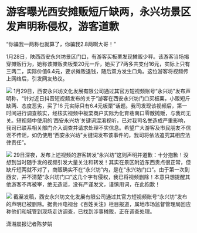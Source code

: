 # 游客曝光西安摊贩短斤缺两，永兴坊景区发声明称侵权，游客道歉

“你骗我一两称也就算了，你骗我2.8两啊大哥！”

1月28日，陕西西安永兴坊景区门口，有游客买板栗发现摊贩少秤。该游客当场揭穿摊贩行为，她称该摊贩卖板栗20元一斤，她买了7两多共支付16元，实际上只有三两二，实际价值6.4元，要求摊贩退钱，随后双方发生口角。这位游客将视频传上网络后，引发网友热议。

![](https://inews.gtimg.com/newsapp_bt/0/15633965087/1000)
1月29日，西安永兴坊文化发展有限公司通过其官方短视频账号“永兴坊”发布声明称，“针对近日抖音短视频发布的关于“游客在西安永兴坊门口买板栗，小贩短斤缺两、态度恶劣，买了16
元实际只有6.4元板栗”话题。我司发现该视频后，第一时间进行调查核实，经核实视频中板栗商户实际为化育巷南口零散摊贩，与我司无关。短视频中使用的‘西安永兴坊’关键词混淆视听，已对我司名誉造成严重影响，我司已联系相关部门介入调查并请求处理不实信息。希望广大游客及市民朋友不信谣不传谣，如仍使用“西安永兴坊”关键词发布该事件的，我司将依法追究其相应法律责任”。

![](https://inews.gtimg.com/newsapp_bt/0/15633965102/1000)
29日深夜，发布上述视频的游客转发“永兴坊”这则声明并道歉：十分抱歉！没想到当时随手发的视频引发大量关注和转发！其实在景区附近东西贵点很正常，但缺斤短两就不对了，商贩确实不在“永兴坊”内，是在“永兴坊门口”。由于第一次到西安，并不清楚“永兴坊门口”这几个字有侵权，我已将视频删除！本意只想提醒其他游客不再被宰，绝无造谣，没有严谨发文，谨慎用词，在此抱歉！

![](https://inews.gtimg.com/newsapp_bt/0/15633965103/1000)
截至发稿，西安永兴坊文化发展有限公司通过其官方短视频账号“永兴坊”发布的声明已被删除。据贵州电视台《百姓关注》栏目报道，属地市场监督管理局回应称他们和城管到现场走访调查，已找到涉事摊贩，正在调查处理。

潇湘晨报记者陈梦娟

